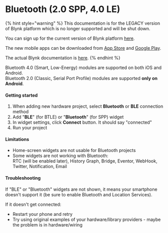 # Bluetooth (2.0 SPP, 4.0 LE)

{% hint style="warning" %}
This documentation is for the LEGACY version of Blynk platform which is no longer supported and will be shut down.&#x20;

You can sign up for the current version of Blynk platform [here](http://blynk.cloud/dashboard/register).

The new mobile apps can be downloaded from [App Store](https://apps.apple.com/us/app/blynk-iot/id1559317868) and [Google Play](https://play.google.com/store/apps/details?id=cloud.blynk\&hl=en\&gl=US).

The actual Blynk documentation is [here](https://docs.blynk.io/).
{% endhint %}



Bluetooth 4.0 (Smart, Low-Energy) modules are supported on both iOS and Android.\
Bluetooth 2.0 (Classic, Serial Port Profile) modules are supported **only on Android**.

#### Getting started <a href="#getting-started" id="getting-started"></a>

1. When adding new hardware project, select **Bluetooth** or **BLE** connection method
2. Add "**BLE**" (for BTLE) or "**Bluetooth**" (for SPP) widget
3. In widget settings, click **Connect** button. It should say "connected"
4. Run your project

#### Limitations <a href="#limitations" id="limitations"></a>

* Home-screen widgets are not usable for Bluetooth projects
* Some widgets are not working with Bluetooth:\
  RTC (will be enabled later), History Graph, Bridge, Eventor, WebHook, Twitter, Notification, Email

#### Troubleshooting <a href="#troubleshooting" id="troubleshooting"></a>

If "BLE" or "Bluetooth" widgets are not shown, it means your smartphone doesn't support it (be sure to enable Bluetooth and Location Services).

If it doesn't get connected:

* Restart your phone and retry
* Try using original examples of your hardware/library providers - maybe the problem is in hardware/wiring
